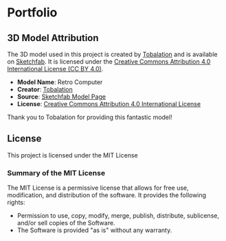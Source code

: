 # Portfolio

## 3D Model Attribution

The 3D model used in this project is created by [Tobalation](https://sketchfab.com/tobalation) and is available on [Sketchfab](https://sketchfab.com/3d-models/retro-computer-3a496376915846459d77fc14fdd6c1e0). It is licensed under the [Creative Commons Attribution 4.0 International License (CC BY 4.0)](https://creativecommons.org/licenses/by/4.0/).

- **Model Name**: Retro Computer
- **Creator**: [Tobalation](https://sketchfab.com/tobalation)
- **Source**: [Sketchfab Model Page](https://sketchfab.com/3d-models/retro-computer-3a496376915846459d77fc14fdd6c1e0)
- **License**: [Creative Commons Attribution 4.0 International License](https://creativecommons.org/licenses/by/4.0/)

Thank you to Tobalation for providing this fantastic model!

## License

This project is licensed under the MIT License

### Summary of the MIT License

The MIT License is a permissive license that allows for free use, modification, and distribution of the software. It provides the following rights:
- Permission to use, copy, modify, merge, publish, distribute, sublicense, and/or sell copies of the Software.
- The Software is provided "as is" without any warranty.
